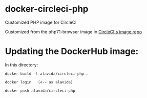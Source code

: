 # docker-circleci-php
Customized PHP image for CircleCI

Customized from the php71-browser image in [CircleCI's image repo](https://github.com/circleci/circleci-images)

# Updating the DockerHub image:

In this directory:

```
docker build -t alavida/circleci-php .

docker login   (<-- as alavida)

docker push alavida/circleci-php
```


